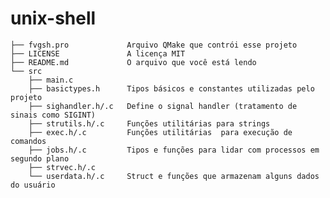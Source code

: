 # unix-shell

	├── fvgsh.pro	          Arquivo QMake que contrói esse projeto
	├── LICENSE               A licença MIT
	├── README.md             O arquivo que você está lendo
	└── src            
	    ├── main.c            
	    ├── basictypes.h      Tipos básicos e constantes utilizadas pelo projeto
	    ├── sighandler.h/.c   Define o signal handler (tratamento de sinais como SIGINT)
	    ├── strutils.h/.c     Funções utilitárias para strings
	    ├── exec.h/.c         Funções utilitárias  para execução de comandos
	    ├── jobs.h/.c         Tipos e funções para lidar com processos em segundo plano
	    ├── strvec.h/.c      
	    └── userdata.h/.c     Struct e funções que armazenam alguns dados do usuário
